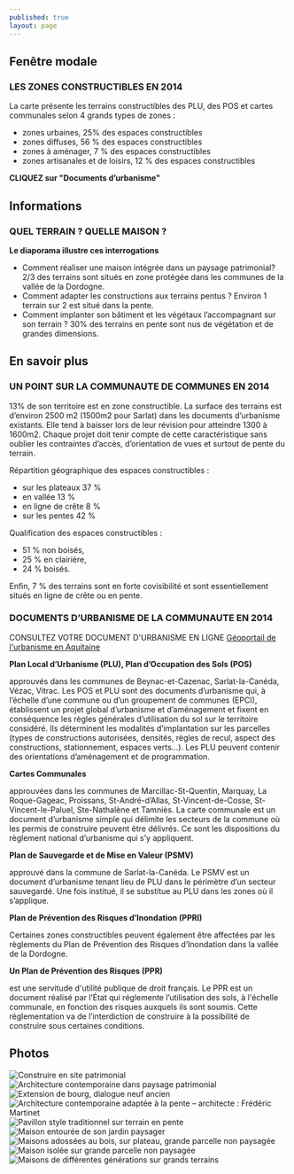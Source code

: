 ```yaml
---
published: true
layout: page
---
```


## Fenêtre modale

### LES ZONES CONSTRUCTIBLES EN 2014

La carte présente les terrains constructibles des PLU, des POS et cartes communales selon 4 grands types de zones :

- zones urbaines, 25% des espaces constructibles
- zones diffuses, 56 % des espaces constructibles
- zones à aménager, 7 % des espaces constructibles 
- zones artisanales et de loisirs, 12 % des espaces constructibles

**CLIQUEZ sur "Documents d’urbanisme"**

## Informations

### QUEL TERRAIN ? QUELLE MAISON ?

**Le diaporama illustre ces interrogations**

- Comment réaliser une maison intégrée dans un paysage patrimonial?
2/3 des terrains sont situés en zone protégée dans les communes de la vallée de la Dordogne.
- Comment adapter les constructions aux terrains pentus ? 
Environ 1 terrain sur 2 est situé dans la pente. 
- Comment implanter son bâtiment et les végétaux l’accompagnant sur son terrain ? 30% des terrains en pente sont nus de végétation et de grandes dimensions.

## En savoir plus

### UN POINT SUR LA COMMUNAUTE DE COMMUNES EN 2014

13% de son territoire est en zone constructible. La surface des terrains est d’environ 2500 m2 (1500m2 pour Sarlat) dans les documents d’urbanisme existants. Elle tend à baisser lors de leur révision pour atteindre 1300 à 1600m2. Chaque projet doit tenir compte de cette caractéristique sans oublier les contraintes d’accès, d’orientation de vues et surtout de pente du terrain.

Répartition géographique des espaces constructibles :

- sur les plateaux 37 %
- en vallée 13 %
- en ligne de crête 8 %
- sur les pentes 42 %

Qualification des espaces constructibles : 

- 51 % non boisés,
- 25 % en clairière,
- 24 % boisés.

Enfin, 7 % des terrains sont en forte covisibilité et sont essentiellement situés en ligne de crête ou en pente.

### DOCUMENTS D’URBANISME DE LA COMMUNAUTE EN 2014

CONSULTEZ VOTRE DOCUMENT D'URBANISME EN LIGNE
[Géoportail de l'urbanisme en Aquitaine]()

**Plan Local d’Urbanisme (PLU), Plan d’Occupation des Sols (POS)**

approuvés dans les communes de Beynac-et-Cazenac, Sarlat-la-Canéda, Vézac, Vitrac.
Les POS et PLU sont des documents d’urbanisme qui, à l’échelle d’une commune ou d’un groupement de communes (EPCI), établissent un projet global d’urbanisme et d’aménagement et fixent en conséquence les règles générales d’utilisation du sol sur le territoire considéré. Ils déterminent les modalités d’implantation sur les parcelles (types de constructions autorisées, densités, règles de recul, aspect des constructions, stationnement, espaces verts…). Les PLU peuvent contenir des orientations d’aménagement et de programmation.

**Cartes Communales**

approuvées dans les communes de Marcillac-St-Quentin, Marquay, La Roque-Gageac, Proissans, St-André-d’Allas, St-Vincent-de-Cosse, St-Vincent-le-Paluel, Ste-Nathalène et Tamniès.
La carte communale est un document d’urbanisme simple qui délimite les secteurs de la commune où les permis de construire peuvent être délivrés. Ce sont les dispositions du règlement national d’urbanisme qui s’y appliquent.

**Plan de Sauvegarde et de Mise en Valeur (PSMV)**

approuvé dans la commune de Sarlat-la-Canéda.
Le PSMV est un document d’urbanisme tenant lieu de PLU dans le périmètre d’un secteur sauvegardé. Une fois institué, il se substitue au PLU dans les zones où il s’applique.

**Plan de Prévention des Risques d’Inondation (PPRI)**

Certaines zones constructibles peuvent également être affectées par les règlements du Plan de Prévention des Risques d’Inondation dans la vallée de la Dordogne.

**Un Plan de Prévention des Risques (PPR)**

est une servitude d'utilité publique de droit français.
Le PPR est un document réalisé par l’État qui réglemente l’utilisation des sols, à l'échelle communale, en fonction des risques auxquels ils sont soumis. Cette réglementation va de l’interdiction de construire à la possibilité de construire sous certaines conditions.

## Photos

![Construire en site patrimonial](/data/images/4/urbanisme/4_URBANISME_1.jpg)
![Architecture contemporaine dans paysage patrimonial](/data/images/4/urbanisme/4_URBANISME_2.jpg)
![Extension de bourg, dialogue neuf ancien](/data/images/4/urbanisme/4_URBANISME_3.jpg)
![Architecture contemporaine adaptée à la pente – architecte : Frédéric Martinet](/data/images/4/urbanisme/4_URBANISME_4.jpg)
![Pavillon style traditionnel sur terrain en pente](/data/images/4/urbanisme/4_URBANISME_5.jpg)
![Maison entourée de son jardin paysager](/data/images/4/urbanisme/4_URBANISME_6.jpg)
![Maisons adossées au bois, sur plateau, grande parcelle non paysagée](/data/images/4/urbanisme/4_URBANISME_7.jpg)
![Maison isolée sur grande parcelle non paysagée](/data/images/4/urbanisme/4_URBANISME_8.jpg)
![Maisons de différentes générations sur grands terrains](/data/images/4/urbanisme/4_URBANISME_9.jpg)